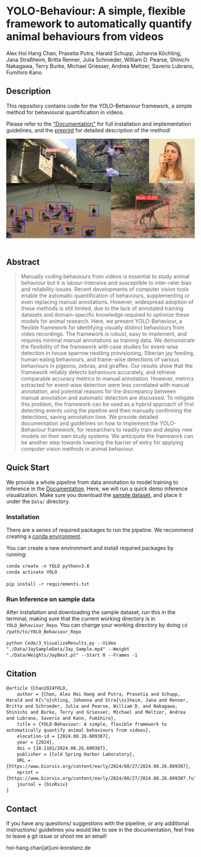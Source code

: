 # YOLO-Behaviour: A simple, flexible framework to automatically quantify animal behaviours from videos
Alex Hoi Hang Chan, Prasetia Putra, Harald Schupp, Johanna Köchling, Jana Straßheim, Britta Renner, Julia Schroeder, William D. Pearse, Shinichi Nakagawa, Terry Burke, Michael Griesser, Andrea Meltzer, Saverio Lubrano, Fumihiro Kano


## Description
This repository contains code for the YOLO-Behaviour framework, a simple method for behavioural quantification in videos.

Please refer to the ["Documentation"](https://alexhang212.github.io/YOLO_Behaviour_Repo/) for full installation and implementation guidelines, and the [preprint](https://www.biorxiv.org/content/10.1101/2024.08.26.609387v1) for detailed description of the method!

![banner](./Images/Banner.png)




## Abstract

> Manually coding behaviours from videos is essential to study animal behaviour but it is labour-intensive and susceptible to inter-rater bias and reliability issues. Recent developments of computer vision tools enable the automatic quantification of behaviours, supplementing or even replacing manual annotations. However, widespread adoption of these methods is still limited, due to the lack of annotated training datasets and domain-specific knowledge required to optimize these models for animal research. Here, we present YOLO-Behaviour, a flexible framework for identifying visually distinct behaviours from video recordings. The framework is robust, easy to implement, and requires minimal manual annotations as training data. We demonstrate the flexibility of the framework with case studies for event-wise detection in house sparrow nestling provisioning, Siberian jay feeding, human eating behaviours, and frame-wise detections of various behaviours in pigeons, zebras, and giraffes. Our results show that the framework reliably detects behaviours accurately, and retrieve comparable accuracy metrics to manual annotation. However, metrics extracted for event-wise detection were less correlated with manual annotation, and potential reasons for the discrepancy between manual annotation and automatic detection are discussed. To mitigate this problem, the framework can be used as a hybrid approach of first detecting events using the pipeline and then manually confirming the detections, saving annotation time. We provide detailed documentation and guidelines on how to implement the YOLO-Behaviour framework, for researchers to readily train and deploy new models on their own study systems. We anticipate the framework can be another step towards lowering the barrier of entry for applying computer vision methods in animal behaviour.


## Quick Start
We provide a whole pipeline from data annotation to model training to inference in the [Documentation](https://alexhang212.github.io/YOLO_Behaviour_Repo/). Here, we will run a quick demo inference visualization. Make sure you download the [sample dataset](https://doi.org/10.17617/3.EZNKYV), and place it under the `Data/` directory.

### Installation
There are a series of required packages to run the pipeline. We recommend creating a [conda environment](https://www.anaconda.com/). 

You can create a new environment and install required packages by running:
```
conda create -n YOLO python=3.8
conda activate YOLO

pip install -r requirements.txt
```

### Run Inference on sample data
After installation and downloading the sample dataset, run this in the terminal, making sure that the current working directory is in `YOLO_Behaviour_Repo`. You can change your working directory by doing `cd /path/to/YOLO_Behaviour_Repo`

```
python Code/3_VisualizeResults.py --Video "./Data/JaySampleData/Jay_Sample.mp4" --Weight  "./Data/Weights/JayBest.pt" --Start 0 --Frames -1

```

## Citation
```
@article {Chan2024YOLO,
	author = {Chan, Alex Hoi Hang and Putra, Prasetia and Schupp, Harald and K{\"o}chling, Johanna and Stra{\ss}heim, Jana and Renner, Britta and Schroeder, Julia and Pearse, William D. and Nakagawa, Shinichi and Burke, Terry and Griesser, Michael and Meltzer, Andrea and Lubrano, Saverio and Kano, Fumihiro},
	title = {YOLO-Behaviour: A simple, flexible framework to automatically quantify animal behaviours from videos},
	elocation-id = {2024.08.26.609387},
	year = {2024},
	doi = {10.1101/2024.08.26.609387},
	publisher = {Cold Spring Harbor Laboratory},
	URL = {https://www.biorxiv.org/content/early/2024/08/27/2024.08.26.609387},
	eprint = {https://www.biorxiv.org/content/early/2024/08/27/2024.08.26.609387.full.pdf},
	journal = {bioRxiv}
}

```



## Contact
If you have any questions/ suggestions with the pipeline, or any additional instructions/ guidelines you would like to see in the documentation, feel free to leave a git issue or shoot me an email!

hoi-hang.chan[at]uni-konstanz.de
